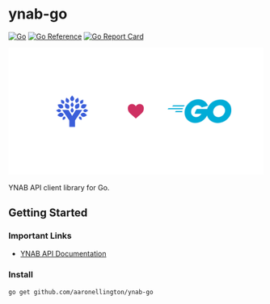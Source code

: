 # ynab-go

<!-- aaronellington/stencil -->
[![Go](https://github.com/aaronellington/ynab-go/actions/workflows/go.yml/badge.svg)](https://github.com/aaronellington/ynab-go/actions/workflows/go.yml) [![Go Reference](https://pkg.go.dev/badge/github.com/aaronellington/ynab-go.svg)](https://pkg.go.dev/github.com/aaronellington/ynab-go) [![Go Report Card](https://goreportcard.com/badge/github.com/aaronellington/ynab-go)](https://goreportcard.com/report/github.com/aaronellington/ynab-go)
<!-- aaronellington/stencil -->

![ynab-go logo](./ops/images/ynab-go.png)

YNAB API client library for Go.

## Getting Started

### Important Links
- [YNAB API Documentation](https://api.ynab.com/)


### Install

```shell
go get github.com/aaronellington/ynab-go
```
